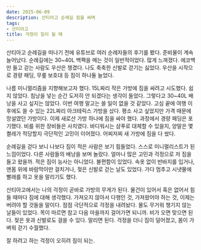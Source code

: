 ```yaml
---
date: 2025-06-09
description: 산티아고 순례길 짐을 싸며
tags:
- 산티아고
title: 걱정이 짐이 될 때
---
```


산티아고 순례길을 떠나기 전에 유튜브로 여러 순례자들의 후기를 봤다. 준비물이 계속 늘어났다. 순례길에는 30~40L 백팩을 메는 것이 일반적이었다. 많게 느껴졌다. 에코백만 들고 걷는 사람도 우산은 챙겼다. 나도 축축한 신발로 걷기는 싫었다. 우산을 시작으로 경량 패딩, 무릎 보호대 등 짐이 하나둘 늘었다.

나름 미니멀리즘을 지향해보고자 했다. 15L짜리 작은 가방에 짐을 싸려고 시도했다. 쉽지 않았다. 침낭을 넣는 순간 도저히 안 되겠다는 생각이 들었다. 그렇다고 30~40L 배낭을 사고 싶지는 않았다. 이번 여행 말고는 쓸 일이 없을 것 같았다. 고심 끝에 여행 이후에도 쓸 수 있는 22L짜리 아크테릭스 가방을 샀다. 평소 사고 싶었지만 가격 때문에 망설였던 가방이다. 이제 새로산 가방 하나에 짐을 싸야 했다. 과정에서 경량 패딩은 포기했다. 비를 위한 장비들은 사치였다. 바디워시는 샴푸로 대체할 수 있을지, 양말은 몇 켤레가 적당할지 극단적인 고민이 이어졌다. 어찌저찌 새 가방에 짐을 다 쌌다.

순례길을 걷다 보니 나보다 짐이 적은 사람은 보기 힘들었다. 스스로 미니멀리스트가 된 느낌이었다. 다른 사람들의 배낭을 보며 놀랐다. 얼마나 많은 고민과 걱정으로 저 짐을 들고 왔을까. 적은 짐이 능사는 아니었다. 불편함이 있었다. 속옷 없이 반바지를 입거나, 맨몸 위에 바람막이만 걸치거나, 젖은 신발로 걷는 날도 있었다. 가다 멈추고 시냇물에 빨래를 하고 옷을 말리기도 했다. 

산티아고에서는 나의 걱정이 곧바로 가방의 무게가 된다. 물건이 있어서 혹은 없어서 힘들 때마다 짐에 대해 생각했다. 가져오지 않아서 다행인 것, 가져왔어야 하는 것, 이제는 버려야 할 것들을 말이다. 점점 극단적으로 걱정을 내려놨다. 물도 무거워 챙기지 않는 날들이 있었다. 목이 마르면 참고 다음 마을까지 걸어가면 되니까. 비가 오면 맞으면 된다. 젖은 옷과 신발로도 걸을 수 있다. 말리면 된다. 걱정을 더니 짐이 덜어졌고, 몸이 가벼워 걷기 수월했다.

잘 하려고 하는 걱정이 오히려 짐이 되는.